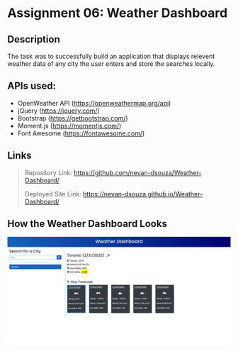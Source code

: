 # Assignment 06: Weather Dashboard

## Description

The task was to successfully build an application that displays relevent weather data of any 
city the user enters and store the searches locally.

## APIs used:

* OpenWeather API (https://openweathermap.org/api)
* jQuery (https://jquery.com/)
* Bootstrap (https://getbootstrap.com/)
* Moment.js (https://momentjs.com/)
* Font Awesome (https://fontawesome.com/)

## Links
> Repository Link: https://github.com/nevan-dsouza/Weather-Dashboard/
>
> Deployed Site Link: https://nevan-dsouza.github.io/Weather-Dashboard/

## How the Weather Dashboard Looks 
![Image of the Weather Dashboard showing Toronto's weather data for 2/21/2022](./assets/images/weather-dashboard-pic.png)